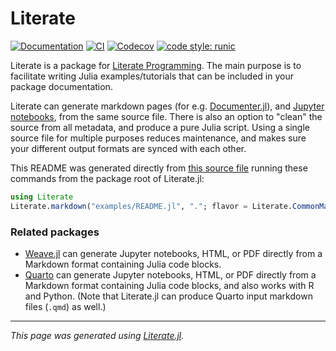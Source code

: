 # Literate

[![Documentation](https://img.shields.io/badge/docs-latest%20release-blue.svg)](https://fredrikekre.github.io/Literate.jl/)
[![CI](https://github.com/fredrikekre/Literate.jl/actions/workflows/Test.yml/badge.svg?branch=master&event=push)](https://github.com/fredrikekre/Literate.jl/actions/workflows/Test.yml)
[![Codecov](https://codecov.io/github/fredrikekre/Literate.jl/graph/badge.svg)](https://codecov.io/github/fredrikekre/Literate.jl)
[![code style: runic](https://img.shields.io/badge/code_style-%E1%9A%B1%E1%9A%A2%E1%9A%BE%E1%9B%81%E1%9A%B2-black)](https://github.com/fredrikekre/Runic.jl)

Literate is a package for [Literate Programming](https://en.wikipedia.org/wiki/Literate_programming).
The main purpose is to facilitate writing Julia examples/tutorials that can be included in
your package documentation.

Literate can generate markdown pages
(for e.g. [Documenter.jl](https://github.com/JuliaDocs/Documenter.jl)), and
[Jupyter notebooks](http://jupyter.org/), from the same source file. There is also
an option to "clean" the source from all metadata, and produce a pure Julia script.
Using a single source file for multiple purposes reduces maintenance, and makes sure
your different output formats are synced with each other.

This README was generated directly from
[this source file](https://github.com/fredrikekre/Literate.jl/blob/master/examples/README.jl)
running these commands from the package root of Literate.jl:

````julia
using Literate
Literate.markdown("examples/README.jl", "."; flavor = Literate.CommonMarkFlavor())
````

### Related packages

- [Weave.jl](https://github.com/JunoLab/Weave.jl) can generate Jupyter notebooks, HTML, or
  PDF directly from a Markdown format containing Julia code blocks.
- [Quarto](https://quarto.org) can generate Jupyter notebooks, HTML, or PDF directly from a
  Markdown format containing Julia code blocks, and also works with R and Python. (Note that
  Literate.jl can produce Quarto input markdown files (`.qmd`) as well.)

---

*This page was generated using [Literate.jl](https://github.com/fredrikekre/Literate.jl).*

